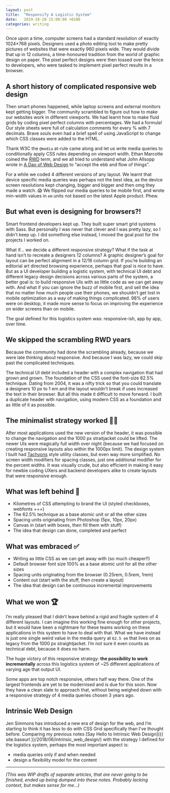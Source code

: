 ```yaml
---
layout: post
title:  "Responsify A Logistic System"
date:   2019-10-28 15:00:00 +0200
categories: writing
---
```



Once upon a time, computer screens had a standard resolution of exactly 1024×768&nbsp;pixels. Designers used a photo editing tool to make pretty pictures of websites that were exactly 960&nbsp;pixels wide. They would divide that up in 12 columns, a time-honoured tradition from the world of graphic design on paper. The pixel perfect designs were then tossed over the fence to developers, who were tasked to implement pixel perfect results in a browser.

## A short history of complicated responsive web design
Then smart phones happened, while laptop screens and external monitors kept getting bigger. The community scrambled to figure out how to make our websites work in different viewports. We had learnt how to make fluid grids by coding pixel perfect columns with percentages. We had a formula! Our style sheets were full of calculation comments for every % with 7 decimals. Brave souls even had a brief spell of using JavaScript to change which CSS classes were added to the HTML.

Thank W3C the `@media` at-rule came along and let us write media queries to conditionally apply CSS rules depending on viewport width. Ethan Marcotte coined the [RWD](https://alistapart.com/article/responsive-web-design/) term, and we all tried to understand what John Allsopp wrote in [A Dao of Web Design](https://alistapart.com/article/dao/) to “accept the ebb and flow of things”.

For a while we coded 4 different versions of any layout. We learnt that device specific media queries was perhaps not the best idea, as the device screen resolutions kept changing, bigger and bigger and then omg they made a watch. 😱 We flipped our media queries to be mobile first, and wrote min-width values in `em` units not based on the latest Apple product. Phew.

## But what even is designing for browsers?!

Smart frontend developers kept up. They built super smart grid systems with Sass. But personally I was never that clever and I was pretty lazy, so I didn't keep up. I did something else instead, I moved the goal post for the projects I worked on.

What if… we decide a different responsive strategy? What if the task at hand isn’t to recreate a designers 12 columns? A graphic designer’s goal for layout can be perfect alignment in a 12/16 column grid. If you’re building an editorial art directed browsing experience, perhaps that goal is nice to have. But as a UI developer building a logistic system, with technical UI debt and different legacy design decisions across various parts of the system, a better goal is: to build responsive UIs with as little code as we can get away with. And what if you can ignore the buzz of mobile first, and sell the idea that no matter how much people use their phones, we shouldn’t get lost in mobile optimization as a way of making things complicated. 98% of users were on desktop, it made more sense to focus on improving the experience on wider screens than on mobile.

The goal defined for this logistics system was: responsive-ish, app by app, over time.

## We skipped the scrambling RWD years

Because the community had done the scrambling already, because we were late thinking about responsive. And because I was lazy, we could skip past the complicated techniques.

The technical UI debt included a header with a complex navigation that had grown and grown. The foundation of the CSS used the font-size 62.5% technique. Dating from 2004, it was a nifty trick so that you could translate a designers 10 px to 1 em and the layout wouldn’t break if uses increased the text in their browser. But all this made it difficult to move forward. I built a duplicate header with navigation, using modern CSS as a foundation and as little of it as possible.

## The minimalist strategy worked 💁🏻‍

After most applications used the new version of the header, it was possible to change the navigation and the 1000 px straitjacket could be lifted. The newer UIs were magically full width over night (because we had focused on creating responsive layouts also within the 1000px limit). The design system I built had [Tachyons](https://tachyons.io/) style utility classes, but even way more simplified. No screen width modifiers for spacing classes, just one additional modifier for the percent widths. It was visually crude, but also efficient in making it easy for newbie coding UXers and backend developers alike to create layouts that were responsive enough.


## What was left behind 🚫
- Kilometres of CSS attempting to brand the UI (styled checkboxes, webfonts +++)
- The 62.5% technique as a base atomic unit or all the other sizes
- Spacing units originating from Photoshop (5px, 10px, 20px)
- Canvas in (start with boxes, then fill them with stuff)
- The idea that design can done, completed and perfect

## What was embraced ✅
- Writing as little CSS as we can get away with (so much cheaper!!)
- Default browser font size 100% as a base atomic unit for all the other sizes
- Spacing units originating from the browser (0.25rem, 0.5rem, 1rem)
- Content out (start with the stuff, then create a layout)
- The idea that design can be continuous incremental improvements

## What we won 🏆

I’m really pleased that I didn’t leave behind a rigid and fragile system of 4 different layouts. I can imagine this working fine enough for other projects, but it would have been a nightmare for these teams working on these applications in this system to have to deal with that. What we have instead is just one single weird value in the media query at `62.5 em` that lives on as legacy from the 1000 px straightjacket. I’m not sure it even counts as technical debt, because it does no harm.

The huge victory of this responsive strategy: **the possibility to work incrementally** across this logistics system of ~25 different applications of varying age that output UI.

Some apps are top notch responsive, others half way there. One of the largest frontends are yet to be modernised and is due for this soon. Now they have a clean slate to approach that, without being weighed down with a responsive strategy of 4 media queries chosen 3 years ago.

## Intrinsic Web Design

Jen Simmons has introduced a new era of design for the web, and I’m starting to think it has less to do with CSS Grid specifically than I’ve thought before. Comparing my previous notes [Say Hello to Intrinsic Web Design]({{ site.baseurl }}/2018/06/intrinsic_web_design/) with the strategy I defined for the logistics system, perhaps the most important aspect is:

* media queries only if and when needed
* design a flexibility model for the content

---

_(This was WIP drafts of separate articles, that are never going to be finished, ended up being dumped into these notes. Probably lacking context, but makes sense for me…)_
